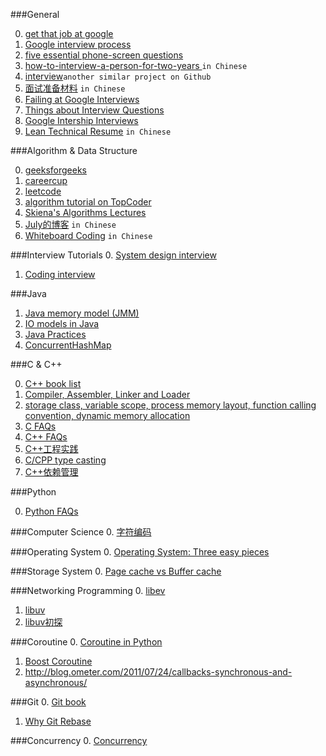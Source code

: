 ###General

0. [get that job at google](http://steve-yegge.blogspot.com/2008/03/get-that-job-at-google.html) 
1. [Google interview process](http://www.reddit.com/r/cscareerquestions/comments/1z97rx/from_a_googler_the_google_interview_process)
2. [five essential phone-screen questions](https://sites.google.com/site/steveyegge2/five-essential-phone-screen-questions)
3. [how-to-interview-a-person-for-two-years ](http://mindhacks.cn/2011/11/04/how-to-interview-a-person-for-two-years/) `in Chinese`
4. [interview](https://github.com/andreis/interview)`another similar project on Github`
5. [面试准备材料](http://blog.csdn.net/demon24/article/details/8470804) `in Chinese`
6. [Failing at Google Interviews](http://alexbowe.com/failing-at-google-interviews/)
7. [Things about Interview Questions](http://igor.moomers.org/interview-questions/)
8. [Google Intership Interviews](https://ecarmi.org/writing/google-internship/)
9. [Lean Technical Resume](http://lucida.me/blog/lean-technical-resume/) `in Chinese`

###Algorithm & Data Structure

0. [geeksforgeeks](http://www.geeksforgeeks.org/)
1. [careercup](http://www.careercup.com/)
2. [leetcode](http://leetcode.com/)
3. [algorithm tutorial on TopCoder](http://community.topcoder.com/tc?module=Static&d1=tutorials&d2=alg_index)
4. [Skiena's Algorithms Lectures](http://www3.cs.stonybrook.edu/~algorith/video-lectures/)
5. [July的博客](http://blog.csdn.net/v_JULY_v) `in Chinese`
6. [Whiteboard Coding](http://lucida.me/blog/whiteboard-coding-demystified/) `in Chinese`

###Interview Tutorials
0. [System design interview](http://www.palantir.com/2011/10/how-to-rock-a-systems-design-interview/)
1. [Coding interview](http://www.palantir.com/2011/10/the-coding-interview/)

###Java

1. [Java memory model (JMM)](http://jiangzhengjun.iteye.com/blog/652532)
2. [IO models in Java](http://2014.54chen.com/blog/2014/03/12/io-demystified/)
3. [Java Practices](http://www.javapractices.com/home/HomeAction.do;jsessionid=DBCC141936ACA203841A86DF6300940A)
4. [ConcurrentHashMap](http://www.ibm.com/developerworks/cn/java/java-lo-concurrenthashmap/)

###C & C++

0. [C++ book list](http://stackoverflow.com/questions/388242/the-definitive-c-book-guide-and-list?rq=1)
1. [Compiler, Assembler, Linker and Loader](http://www.tenouk.com/ModuleW.html)
2. [storage class, variable scope, process memory layout, function calling convention, dynamic memory allocation](http://www.tenouk.com/ModuleZ.html)
3. [C FAQs](http://c-faq.com/)
4. [C++ FAQs](https://isocpp.org/faq)
5. [C++工程实践](http://cloud.github.com/downloads/chenshuo/documents/CppPractice.pdf)
6. [C/CPP type casting](http://www.tenouk.com/Module22.html)
7. [C++依赖管理](http://docs.biicode.com/c++/gettingstarted.html)

###Python

0. [Python FAQs](https://docs.python.org/2/faq/)

###Computer Science
0. [字符编码](http://www.imkevinyang.com/2009/02/%E5%AD%97%E7%AC%A6%E7%BC%96%E8%A7%A3%E7%A0%81%E7%9A%84%E6%95%85%E4%BA%8B%EF%BC%88ascii%EF%BC%8Cansi%EF%BC%8Cunicode%EF%BC%8Cutf-8%E5%8C%BA%E5%88%AB%EF%BC%89.html)

###Operating System
0. [Operating System: Three easy pieces](http://pages.cs.wisc.edu/~remzi/OSTEP/)

###Storage System
0. [Page cache vs Buffer cache](http://blog.csdn.net/thewayma/article/details/4287170)

###Networking Programming
0. [libev](http://pod.tst.eu/http://cvs.schmorp.de/libev/ev.pod)
1. [libuv](http://nikhilm.github.io/uvbook/)
2. [libuv初探](http://blog.codingnow.com/2012/01/libuv.html)

###Coroutine
0. [Coroutine in Python](http://www.dabeaz.com/coroutines/Coroutines.pdf)
1. [Boost Coroutine](http://www.crystalclearsoftware.com/soc/coroutine/)
2. http://blog.ometer.com/2011/07/24/callbacks-synchronous-and-asynchronous/

###Git
0. [Git book](http://gitbook.liuhui998.com/index.html)
1. [Why Git Rebase](http://segmentfault.com/q/1010000000430041)

###Concurrency
0. [Concurrency](http://queue.acm.org/listing.cfm?item_topic=Concurrency&qc_type=theme_list&filter=Concurrency&page_title=Concurrency&order=desc)
